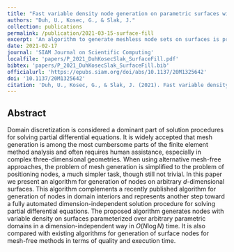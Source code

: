 ```yaml
---
title: "Fast variable density node generation on parametric surfaces with application to mesh-free methods"
authors: "Duh, U., Kosec, G., & Slak, J."
collection: publications
permalink: /publication/2021-03-15-surface-fill
excerpt: 'An algorithm to generate meshless node sets on surfaces is presented.'
date: 2021-02-17
journal: 'SIAM Journal on Scientific Computing'
localfile: 'papers/P_2021_DuhKosecSlak_SurfaceFill.pdf'
bibtex: 'papers/P_2021_DuhKosecSlak_SurfaceFill.bib'
officialurl: 'https://epubs.siam.org/doi/abs/10.1137/20M1325642'
doi: '10.1137/20M1325642'
citation: 'Duh, U., Kosec, G., & Slak, J. (2021). Fast variable density node generation on parametric surfaces with application to mesh-free methods. SIAM Journal on Scientific Computing, 43(2), A980-A1000.'
---
```


## Abstract

Domain discretization is considered a dominant part of solution procedures for solving partial differential equations. It is widely accepted that mesh generation is among the most cumbersome parts of the finite element method analysis and often requires human assistance, especially in complex three-dimensional geometries. When using alternative mesh-free approaches, the problem of mesh generation is simplified to the problem of positioning nodes, a much simpler task, though still not trivial. In this paper we present an algorithm for generation of nodes on arbitrary $d$-dimensional surfaces. This algorithm complements a recently published algorithm for generation of nodes in domain interiors and represents another step toward a fully automated dimension-independent solution procedure for solving partial differential equations. The proposed algorithm generates nodes with variable density on surfaces parameterized over arbitrary parametric domains in a dimension-independent way in $O(N\log N)$ time. It is also compared with existing algorithms for generation of surface nodes for mesh-free methods in terms of quality and execution time.
